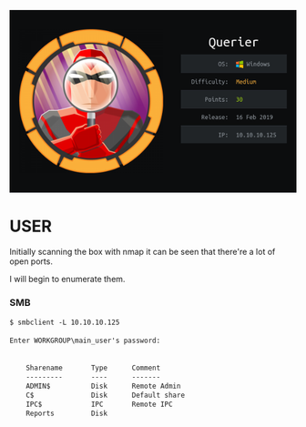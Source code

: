 ![](./logo.png)

# USER

Initially scanning the box with nmap it can be seen that there're a lot of open ports. 

I will begin to enumerate them.

### SMB

```
$ smbclient -L 10.10.10.125

Enter WORKGROUP\main_user's password: 


	Sharename       Type      Comment
	---------       ----      -------
	ADMIN$          Disk      Remote Admin
	C$              Disk      Default share
	IPC$            IPC       Remote IPC
	Reports         Disk      
```